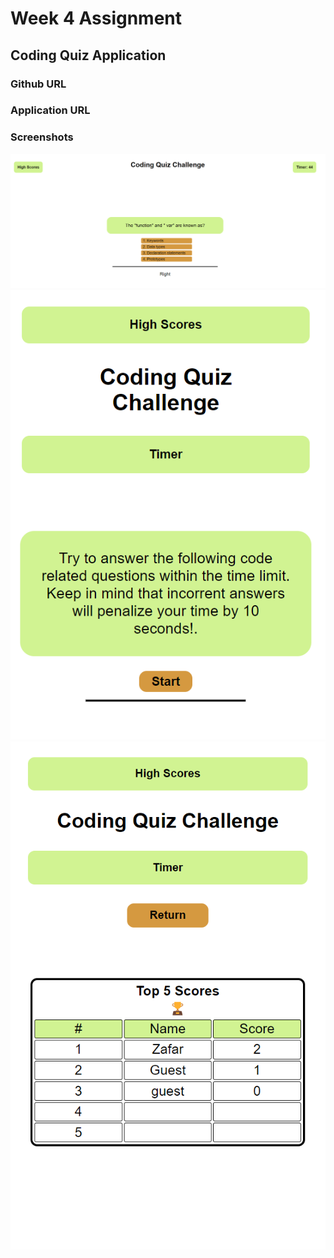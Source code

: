 # Week 4 Assignment

## Coding Quiz Application

### Github URL

### Application URL

### Screenshots

![screenshot](assets/images/screenshot1.png)
![screenshot](assets/images/screenshot2.png)
![screenshot](assets/images/screenshot3.png)

